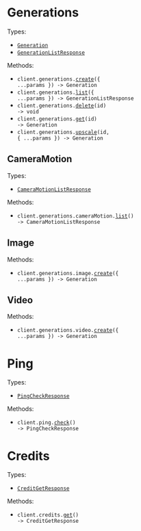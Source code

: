 # Generations

Types:

- <code><a href="./src/resources/generations/generations.ts">Generation</a></code>
- <code><a href="./src/resources/generations/generations.ts">GenerationListResponse</a></code>

Methods:

- <code title="post /generations">client.generations.<a href="./src/resources/generations/generations.ts">create</a>({ ...params }) -> Generation</code>
- <code title="get /generations">client.generations.<a href="./src/resources/generations/generations.ts">list</a>({ ...params }) -> GenerationListResponse</code>
- <code title="delete /generations/{id}">client.generations.<a href="./src/resources/generations/generations.ts">delete</a>(id) -> void</code>
- <code title="get /generations/{id}">client.generations.<a href="./src/resources/generations/generations.ts">get</a>(id) -> Generation</code>
- <code title="post /generations/{id}/upscale">client.generations.<a href="./src/resources/generations/generations.ts">upscale</a>(id, { ...params }) -> Generation</code>

## CameraMotion

Types:

- <code><a href="./src/resources/generations/camera-motion.ts">CameraMotionListResponse</a></code>

Methods:

- <code title="get /generations/camera_motion/list">client.generations.cameraMotion.<a href="./src/resources/generations/camera-motion.ts">list</a>() -> CameraMotionListResponse</code>

## Image

Methods:

- <code title="post /generations/image">client.generations.image.<a href="./src/resources/generations/image.ts">create</a>({ ...params }) -> Generation</code>

## Video

Methods:

- <code title="post /generations">client.generations.video.<a href="./src/resources/generations/video.ts">create</a>({ ...params }) -> Generation</code>

# Ping

Types:

- <code><a href="./src/resources/ping.ts">PingCheckResponse</a></code>

Methods:

- <code title="get /ping">client.ping.<a href="./src/resources/ping.ts">check</a>() -> PingCheckResponse</code>

# Credits

Types:

- <code><a href="./src/resources/credits.ts">CreditGetResponse</a></code>

Methods:

- <code title="get /credits">client.credits.<a href="./src/resources/credits.ts">get</a>() -> CreditGetResponse</code>
